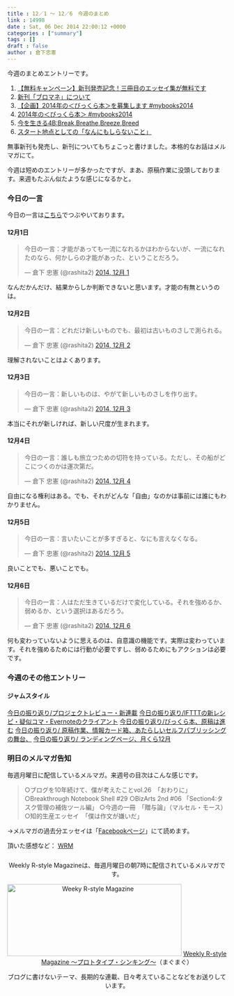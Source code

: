 ```yaml
---
title : 12／1 〜 12／6　今週のまとめ
link : 14998
date : Sat, 06 Dec 2014 22:00:12 +0000
categories : ["summary"]
tags : []
draft : false
author : 倉下忠憲
---
```


今週のまとめエントリーです。
 
<ol>
<li><a href="https://rashita.net/blog/?p=14953" target="_blank">【無料キャンペーン】新刊発売記念！三冊目のエッセイ集が無料です</a></li>
<li><a href="https://rashita.net/blog/?p=14957" target="_blank">新刊「ブロマネ」について</a></li>
<li><a href="https://rashita.net/blog/?p=14962" target="_blank">【企画】2014年の＜びっくら本＞を募集します #mybooks2014</a></li>
<li><a href="https://rashita.net/blog/?p=14983" target="_blank">2014年の＜びっくら本＞ #mybooks2014</a></li>
<li><a href="https://rashita.net/blog/?p=14989" target="_blank">今を生きる4B:Break,Breathe,Breeze,Breed</a></li>
<li><a href="https://rashita.net/blog/?p=14994" target="_blank">スタート地点としての「なんにもしらないこと」</a></li>
</ol>

無事新刊も発売し、新刊についてもちょこっと書けました。本格的なお話はメルマガにて。

今週は短めのエントリーが多かったですが、まあ、原稿作業に没頭しております。来週もたぶん似たような感じになるかと。

<h3>今日の一言</h3>
今日の一言は<a href="http://twitter.com/rashita2 ">こちら</a>でつぶやいております。

<h4>12月1日</h4>

<blockquote class="twitter-tweet" lang="ja"><p>今日の一言：才能があっても一流になれるかはわからないが、一流になれたのなら、何かしらの才能があった、ということだろう。</p>&mdash; 倉下 忠憲 (@rashita2) <a href="https://twitter.com/rashita2/status/539350184434483200">2014, 12月 1</a></blockquote>
<script async src="//platform.twitter.com/widgets.js" charset="utf-8"></script>

なんだかんだけ、結果からしか判断できないと思います。才能の有無というのは。

<h4>12月2日</h4>

<blockquote class="twitter-tweet" lang="ja"><p>今日の一言：どれだけ新しいものでも、最初は古いものさしで測られる。</p>&mdash; 倉下 忠憲 (@rashita2) <a href="https://twitter.com/rashita2/status/539679119357648898">2014, 12月 2</a></blockquote>
<script async src="//platform.twitter.com/widgets.js" charset="utf-8"></script>

理解されないことはよくあります。

<h4>12月3日</h4>

<blockquote class="twitter-tweet" lang="ja"><p>今日の一言：新しいものは、やがて新しいものさしを作り出す。</p>&mdash; 倉下 忠憲 (@rashita2) <a href="https://twitter.com/rashita2/status/540021142837141504">2014, 12月 3</a></blockquote>
<script async src="//platform.twitter.com/widgets.js" charset="utf-8"></script>

本当にそれが新しければ、新しい尺度が生まれます。

<h4>12月4日</h4>

<blockquote class="twitter-tweet" lang="ja"><p>今日の一言：誰しも旅立つための切符を持っている。ただし、その船がどこにつくのかは運次第だ。</p>&mdash; 倉下 忠憲 (@rashita2) <a href="https://twitter.com/rashita2/status/540484646278938624">2014, 12月 4</a></blockquote>
<script async src="//platform.twitter.com/widgets.js" charset="utf-8"></script>

自由になる権利はある。でも、それがどんな「自由」なのかは事前には誰にもわかりません。

<h4>12月5日</h4>

<blockquote class="twitter-tweet" lang="ja"><p>今日の一言：言いたいことが多すぎると、なにも言えなくなる。</p>&mdash; 倉下 忠憲 (@rashita2) <a href="https://twitter.com/rashita2/status/540765731034370048">2014, 12月 5</a></blockquote>
<script async src="//platform.twitter.com/widgets.js" charset="utf-8"></script>

良いことでも、悪いことでも。

<h4>12月6日</h4>

<blockquote class="twitter-tweet" lang="ja"><p>今日の一言：人はただ生きているだけで変化している。それを強めるか、弱めるか、という選択はあるだろう。</p>&mdash; 倉下 忠憲 (@rashita2) <a href="https://twitter.com/rashita2/status/541066228681289728">2014, 12月 6</a></blockquote>
<script async src="//platform.twitter.com/widgets.js" charset="utf-8"></script>

何も変わっていないように思えるのは、自意識の機能です。実際は変わっています。それを強めるためには行動が必要ですし、弱めるためにもアクションは必要です。

<h3>今週のその他エントリー</h3>

<H4>ジャムスタイル</H4>

<a href="http://rashita.hatenablog.com/entry/2014/12/01/224235" target="_blank">今日の振り返り/プロジェクトレビュー・新連載</a>
<a href="http://rashita.hatenablog.com/entry/2014/12/02/193501" target="_blank">今日の振り返り/IFTTTの新レシピ・疑似コマ・Evernoteのクライアント</a>
<a href="http://rashita.hatenablog.com/entry/2014/12/03/192536" target="_blank">今日の振り返り/びっくら本、原稿は進む</a>
<a href="http://rashita.hatenablog.com/entry/2014/12/04/214555" target="_blank">今日の振り返り/ 原稿作業、情報カード箱、あたらしいセルフパブリッシングの舞台、</a>
<a href="http://rashita.hatenablog.com/entry/2014/12/05/233708" target="_blank">今日の振り返り/ ランディングページ、月くら12月</a>

<h3>明日のメルマガ告知</h3>
毎週月曜日に配信しているメルマガ。来週号の目次はこんな感じです。
<blockquote>
○ブログを10年続けて、僕が考えたことvol.26　「おわりに」
○Breakthrough Notebook Shell #29
○BizArts 2nd #06 「Section4:タスク管理の補佐ツール編」
○今週の一冊　「贈与論」（マルセル・モース）
○知的生産エッセイ　「僕は作文が嫌いだ」
</blockquote>
→メルマガの過去分エッセイは「<a href="http://www.facebook.com/home.php#!/rashitaportal">Facebookページ</a>」にて読めます。

頂いた感想など：
<a class="twitter-timeline"  href="https://twitter.com/rashita2/timelines/427262290753097729"  data-widget-id="427265271171010561">WRM</a>
    <script>!function(d,s,id){var js,fjs=d.getElementsByTagName(s)[0],p=/^http:/.test(d.location)?'http':'https';if(!d.getElementById(id)){js=d.createElement(s);js.id=id;js.src=p+"://platform.twitter.com/widgets.js";fjs.parentNode.insertBefore(js,fjs);}}(document,"script","twitter-wjs");</script>


<div style="text-align:center;margin-top:25px;">
Weekly R-style Magazineは、毎週月曜日の朝7時に配信されているメルマガです。

<a href="http://www.mag2.com/m/0001185133.html" target="_blank"><img src="https://rashita.net/blog/wp-content/uploads/2010/09/mmbanner.jpg" alt="Weeky R-style Magazine" width="400" height="165" class="alignnone size-full wp-image-12201" /></a>
<a href="http://www.mag2.com/m/0001185133.html" target="_blank">Weekly R-style Magazine ～プロトタイプ・シンキング～</a>（まぐまぐ）

ブログに書けないテーマ、長期的な連載、日々考えていることなどをお送りしています。
</div> 